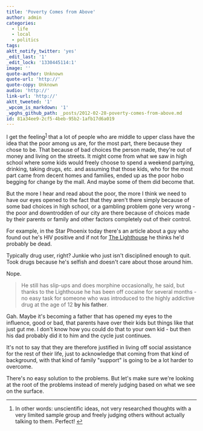 ```yaml
---
title: 'Poverty Comes from Above'
author: admin
categories:
  - life
  - local
  - politics
tags: 
aktt_notify_twitter: 'yes'
_edit_last: '1'
_edit_lock: '1330445114:1'
image: ''
quote-author: Unknown
quote-url: 'http://'
quote-copy: Unknown
audio: 'http://'
link-url: 'http://'
aktt_tweeted: '1'
_wpcom_is_markdown: '1'
_wpghs_github_path: _posts/2012-02-28-poverty-comes-from-above.md
id: 81a34ee9-2cf5-4beb-95b2-1afb17d6a019
---
```

<p>I get the feeling<sup id="fnref-20123:1"><a href="#fn-20123:1" rel="footnote">1</a></sup> that a lot of people who are middle to upper class have the idea that the poor among us are, for the most part, there because they chose to be. That because of bad choices the person made, they're out of money and living on the streets. It might come from what we saw in high school where some kids would freely choose to spend a weekend partying, drinking, taking drugs, etc. and assuming that those kids, who for the most part came from decent homes and families, ended up as the poor hobo begging for change by the mall. And maybe some of them did become that.</p>
<p>But the more I hear and read about the poor, the more I think we need to have our eyes opened to the fact that they aren't there simply because of some bad choices in high school, or a gambling problem gone very wrong - the poor and downtrodden of our city are there because of choices made by their parents or family and other factors completely out of their control.</p>
<p>For example, in the Star Phoenix today there's an article about a guy who found out he's HIV positive and if not for <a href="http://www.thelighthousesupportedliving.ca/">The Lighthouse</a> he thinks he'd probably be dead.</p>
<p>Typically drug user, right? Junkie who just isn't disciplined enough to quit. Took drugs because he's selfish and doesn't care about those around him.</p>
<p>Nope.</p>
<blockquote><p>
  He still has slip-ups and does morphine occasionally, he said, but thanks to the Lighthouse he has been off cocaine for several months - no easy task for someone who was introduced to the highly addictive drug at the age of 12 <strong>by his father</strong>.
</p></blockquote>
<p>Gah. Maybe it's becoming a father that has opened my eyes to the influence, good or bad, that parents have over their kids but things like that just gut me. I don't know how you could do that to your own kid - but then his dad probably did it to him and the cycle just continues.</p>
<p>It's not to say that they are therefore justified in living off social assistance for the rest of their life, just to acknowledge that coming from that kind of background, with that kind of family "support" is going to be a lot harder to overcome.</p>
<p>There's no easy solution to the problems. But let's make sure we're looking at the root of the problems instead of merely judging based on what we see on the surface.</p>
<div class="footnotes">
<hr />
<ol>
<li id="fn-20123:1">
In other words: unscientific ideas, not very researched thoughts with a very limited sample group and freely judging others without actually talking to them. Perfect!&#160;<a href="#fnref-20123:1" rev="footnote">&#8617;</a>
</li>
</ol>
</div>
